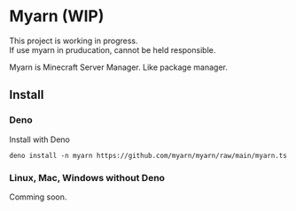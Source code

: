 # Myarn (WIP)
This project is working in progress.  
If use myarn in pruducation, cannot be held responsible.

Myarn is Minecraft Server Manager.
Like package manager.

## Install

### Deno
Install with Deno
```
deno install -n myarn https://github.com/myarn/myarn/raw/main/myarn.ts
```

### Linux, Mac, Windows without Deno
Comming soon.
